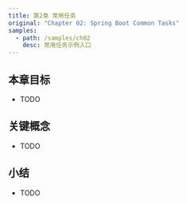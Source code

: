 ```yaml
---
title: 第2章 常用任务
original: "Chapter 02: Spring Boot Common Tasks"
samples:
  - path: /samples/ch02
    desc: 常用任务示例入口
---
```


## 本章目标
- TODO

## 关键概念
- TODO

## 小结
- TODO
